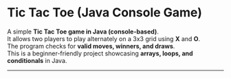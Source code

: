 # Tic Tac Toe (Java Console Game)

A simple **Tic Tac Toe game in Java (console-based)**.  
It allows two players to play alternately on a 3x3 grid using **X** and **O**.  
The program checks for **valid moves, winners, and draws**.  
This is a beginner-friendly project showcasing **arrays, loops, and conditionals** in Java.

---
